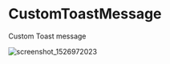 # CustomToastMessage
Custom Toast message


![screenshot_1526972023](https://user-images.githubusercontent.com/30308568/40346778-7fc2052e-5dbb-11e8-8ac6-9968b16f8a2e.png)

